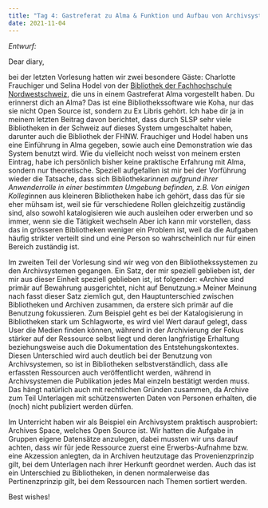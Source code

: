 ```yaml
---
title: "Tag 4: Gastreferat zu Alma & Funktion und Aufbau von Archivsystemen"
date: 2021-11-04
---
```


*Entwurf:*

Dear diary,

bei der letzten Vorlesung hatten wir zwei besondere Gäste: Charlotte Frauchiger und Selina Hodel von der [Bibliothek der Fachhochschule Nordwestschweiz](https://www.fhnw.ch/de/die-fhnw/bibliotheken), die uns in einem Gastreferat Alma vorgestellt haben. Du erinnerst dich an Alma? Das ist eine Bibliothekssoftware wie Koha, nur das sie nicht Open Source ist, sondern zu Ex Libris gehört. Ich habe dir ja in meinem letzten Beitrag davon berichtet, dass durch SLSP sehr viele Bibliotheken in der Schweiz auf dieses System umgeschaltet haben, darunter auch die Bibliothek der FHNW.
Frauchiger und Hodel haben uns eine Einführung in Alma gegeben, sowie auch eine Demonstration wie das System benutzt wird. Wie du vielleicht noch weisst von meinem ersten Eintrag, habe ich persönlich bisher keine praktische Erfahrung mit Alma, sondern nur theoretische. Speziell aufgefallen ist mir bei der Vorführung wieder die Tatsache, dass sich Bibliothekar*innen aufgrund ihrer Anwenderrolle in einer bestimmten Umgebung befinden, z.B. 
Von einigen Kolleg*innen aus kleineren Bibliotheken habe ich gehört, dass das für sie eher mühsam ist, weil sie für verschiedene Rollen gleichzeitig zuständig sind, also sowohl katalogisieren wie auch ausleihen oder erwerben und so immer, wenn sie die Tätigkeit wechseln
Aber ich kann mir vorstellen, dass das in grösseren Bibliotheken weniger ein Problem ist, weil da die Aufgaben häufig strikter verteilt sind und eine Person so wahrscheinlich nur für einen Bereich zuständig ist.

Im zweiten Teil der Vorlesung sind wir weg von den Bibliothekssystemen zu den Archivsystemen gegangen. Ein Satz, der mir speziell geblieben ist, der mir aus dieser Einheit speziell geblieben ist, ist folgender: «Archive sind primär auf Bewahrung ausgerichtet, nicht auf Benutzung.» Meiner Meinung nach fasst dieser Satz ziemlich gut, den Hauptunterschied zwischen Bibliotheken und Archiven zusammen, da erstere sich primär auf die Benutzung fokussieren. Zum Beispiel geht es bei der Katalogisierung in Bibliotheken stark um Schlagworte, es wird viel Wert darauf gelegt, dass User die Medien finden können, während in der Archivierung der Fokus stärker auf der Ressource selbst liegt und deren langfristige Erhaltung beziehungsweise auch die Dokumentation des Entstehungskontextes. Diesen Unterschied wird auch deutlich bei der Benutzung von Archivsystemen, so ist in Bibliotheken selbstverständlich, dass alle erfassten Ressourcen auch veröffentlicht werden, während in Archivsystemen die Publikation jedes Mal einzeln bestätigt werden muss. Das hängt natürlich auch mit rechtlichen Gründen zusammen, da Archive zum Teil Unterlagen mit schützenswerten Daten von Personen erhalten, die (noch) nicht publiziert werden dürfen.

Im Unterricht haben wir als Beispiel ein Archivsystem praktisch ausprobiert: Archives Space, welches Open Source ist. Wir hatten die Aufgabe in Gruppen eigene Datensätze anzulegen, dabei mussten wir uns darauf achten, dass wir für jede Ressource zuerst eine Erwerbs-Aufnahme bzw. eine Akzession anlegten, da in Archiven heutzutage das Provenienzprinzip gilt, bei dem Unterlagen nach ihrer Herkunft geordnet werden. Auch das ist ein Unterschied zu Bibliotheken, in denen normalerweise das Pertinenzprinzip gilt, bei dem Ressourcen nach Themen sortiert werden.

Best wishes!
